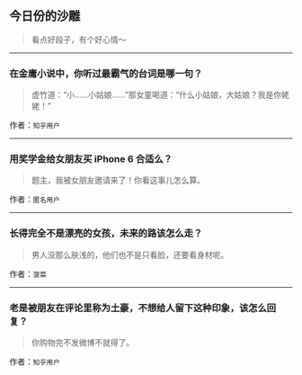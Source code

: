 ## 今日份的沙雕

> 看点好段子，有个好心情～


 
---

### 在金庸小说中，你听过最霸气的台词是哪一句？

> 虚竹道：“小……小姑娘……”那女童喝道：“什么小姑娘，大姑娘？我是你姥姥！”


作者：`知乎用户`

---

### 用奖学金给女朋友买 iPhone 6 合适么？

> 题主，我被女朋友邀请来了！你看这事儿怎么算。


作者：`匿名用户`

---

### 长得完全不是漂亮的女孩，未来的路该怎么走？

> 男人没那么肤浅的，他们也不是只看脸，还要看身材呢。


作者：`菠菜`

---

### 老是被朋友在评论里称为土豪，不想给人留下这种印象，该怎么回复？

> 你购物完不发微博不就得了。


作者：`知乎用户`